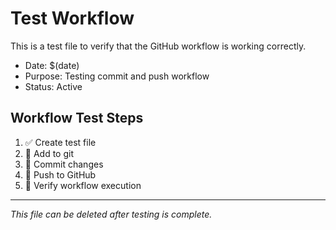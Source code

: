 # Test Workflow

This is a test file to verify that the GitHub workflow is working correctly.

- Date: $(date)
- Purpose: Testing commit and push workflow
- Status: Active

## Workflow Test Steps

1. ✅ Create test file
2. 🔄 Add to git
3. 🔄 Commit changes
4. 🔄 Push to GitHub
5. 🔄 Verify workflow execution

---
*This file can be deleted after testing is complete.*
